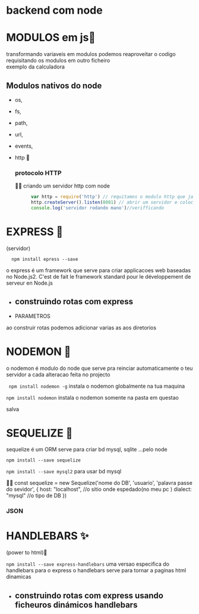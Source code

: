 # backend com node

# MODULOS em js🤔 
 
   transformando variaveis em modulos podemos reaproveitar o codigo requisitando os modulos em outro ficheiro<br>
   exemplo da calculadora
  <h2>Modulos nativos do node</h2>
    
   * os, 
    
   * fs, 
    
   * path, 
    
   * url, 
    
   * events, 
    
   * http 📡
    <h3>protocolo HTTP</h3>
    👨‍💻 criando um servidor http com node<br>
     ```js
           var http = require('http') // requitamos o modulo http que ja vem par default no node
           http.createServer().listen(8081) // abrir um servidor e colocar na porta 
           console.log('servidor rodando mano')//verifficando
     ```


 # EXPRESS 🛒
 
 (servidor)
      
      npm install epress --save 
      
o express é um framework que serve para criar applicacoes web baseadas no Node.js2. 
C'est de fait le framework standard pour le développement de serveur en Node.js

   * <h2>construindo rotas com express </h2>
    

   * PARAMETROS
   
   ao construir rotas podemos adicionar varias as aos diretorios
   
# NODEMON 🔁
   
   o nodemon é modulo do node que serve pra reinciar automaticamente o teu servidor a cada alteracao feita no projecto

``` npm install nodemon -g``` instala o nodemon globalmente na tua maquina
 
```npm install nodemon``` instala o nodemon somente na pasta em questao 

 salva <br>

# SEQUELIZE 🎲
sequelize é um ORM serve para criar bd mysql, sqlite ...pelo node <br>

```npm install --save sequelize```

```npm install --save mysql2``` para usar bd mysql

👨‍💻
const sequelize = new Sequelize('nome do DB', 'usuario', 'palavra passe do sevidor', {
    host: "localhost", //o sitio onde espedado(no meu pc ) 
    dialect: "mysql" //o tipo de DB
})

<h3>JSON</h3>

# HANDLEBARS ✨ 

(power to html)🥸

```npm install --save express-handlebars``` uma versao especifica do handlebars para o express 
o handlebars serve para tornar a paginas html dinamicas
* <h2>construindo rotas com express usando ficheuros dinámicos handlebars </h2>
